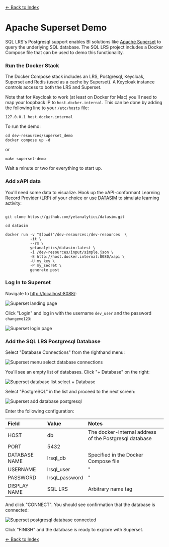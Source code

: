 [<- Back to Index](index.md)

# Apache Superset Demo

SQL LRS's Postgresql support enables BI solutions like [Apache Superset](https://superset.apache.org/) to query the underlying SQL database. The SQL LRS project includes a Docker Compose file that can be used to demo this functionality.

### Run the Docker Stack

The Docker Compose stack includes an LRS, Postgresql, Keycloak, Superset and Redis (used as a cache by Superset). A Keycloak instance controls access to both the LRS and Superset.

Note that for Keycloak to work (at least on Docker for Mac) you'll need to map your loopback IP to `host.docker.internal`. This can be done by adding the following line to your `/etc/hosts` file:

    127.0.0.1 host.docker.internal

To run the demo:

    cd dev-resources/superset_demo
    docker compose up -d

or

    make superset-demo

Wait a minute or two for everything to start up.

### Add xAPI data

You'll need some data to visualize. Hook up the xAPI-conformant Learning Record Provider (LRP) of your choice or use [DATASIM](https://github.com/yetanalytics/datasim) to simulate learning activity:

``` shell

git clone https://github.com/yetanalytics/datasim.git

cd datasim

docker run -v "$(pwd)"/dev-resources:/dev-resources  \
           -it \
           --rm \
           yetanalytics/datasim:latest \
           -i /dev-resources/input/simple.json \
           -E http://host.docker.internal:8080/xapi \
           -U my_key \
           -P my_secret \
           generate post

```

### Log In to Superset

Navigate to [http://localhost:8088/](http://localhost:8088/):

![Superset landing page](images/superset/0_landing.png)

Click "Login" and log in with the username `dev_user` and the password `changeme123`:

![Superset login page](images/superset/1_login.png)

### Add the SQL LRS Postgresql Database

Select "Database Connections" from the righthand menu:

![Superset menu select database connections](images/superset/2_db_select.png)

You'll see an empty list of databases. Click "+ Database" on the right:

![Superset database list select + Database](images/superset/3_db_conns.png)

Select "PostgreSQL" in the list and proceed to the next screen:

![Superset add database postgresql](images/superset/4_pg_connect.png)

Enter the following configuration:

| Field         | Value          | Notes                                                  |
|:--------------|:---------------|:-------------------------------------------------------|
| HOST          | db             | The docker-internal address of the Postgresql database |
| PORT          | 5432           |                                                        |
| DATABASE NAME | lrsql_db       | Specified in the Docker Compose file                   |
| USERNAME      | lrsql_user     | "                                                      |
| PASSWORD      | lrsql_password | "                                                      |
| DISPLAY NAME  | SQL LRS        | Arbitrary name tag                                     |

And click "CONNECT". You should see confirmation that the database is connected:

![Superset postgresql database connected](images/superset/5_pg_connected.png)

Click "FINISH" and the database is ready to explore with Superset.

[<- Back to Index](index.md)
